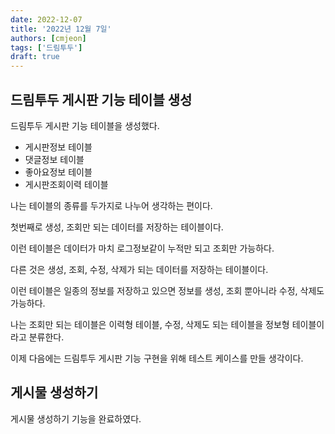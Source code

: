 ```yaml
---
date: 2022-12-07
title: '2022년 12월 7일'
authors: [cmjeon]
tags: ['드림투두']
draft: true
---
```


## 드림투두 게시판 기능 테이블 생성

드림투두 게시판 기능 테이블을 생성했다.

- 게시판정보 테이블
- 댓글정보 테이블
- 좋아요정보 테이블
- 게시판조회이력 테이블

<!--truncate-->

나는 테이블의 종류를 두가지로 나누어 생각하는 편이다.

첫번째로 생성, 조회만 되는 데이터를 저장하는 테이블이다.

이런 테이블은 데이터가 마치 로그정보같이 누적만 되고 조회만 가능하다.

다른 것은 생성, 조회, 수정, 삭제가 되는 데이터를 저장하는 테이블이다.

이런 테이블은 일종의 정보를 저장하고 있으면 정보를 생성, 조회 뿐아니라 수정, 삭제도 가능하다.

나는 조회만 되는 테이블은 이력형 테이블, 수정, 삭제도 되는 테이블을 정보형 테이블이라고 분류한다.

이제 다음에는 드림투두 게시판 기능 구현을 위해 테스트 케이스를 만들 생각이다.

## 게시물 생성하기

게시물 생성하기 기능을 완료하였다.
